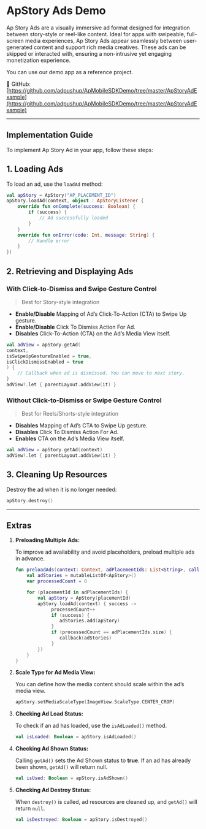 # ApStory Ads Demo

Ap Story Ads are a visually immersive ad format designed for integration between story-style or reel-like content. Ideal for apps with swipeable, full-screen media experiences, Ap Story Ads appear seamlessly between user-generated content and support rich media creatives. These ads can be skipped or interacted with, ensuring a non-intrusive yet engaging monetization experience.

You can use our demo app as a reference project.

📎 GitHub: [https://github.com/adpushup/ApMobileSDKDemo/tree/master/ApStoryAdExample](https://github.com/adpushup/ApMobileSDKDemo/tree/master/ApStoryAdExample)

---

## Implementation Guide

To implement Ap Story Ad in your app, follow these steps:

## 1. Loading Ads

To load an ad, use the `loadAd` method:

```kotlin
val apStory = ApStory("AP_PLACEMENT_ID")
apStory.loadAd(context, object : ApStoryListener {
    override fun onComplete(success: Boolean) {
        if (success) {
            // Ad successfully loaded
        }
    }
    override fun onError(code: Int, message: String) {
        // Handle error
    }
})

```

## 2. Retrieving and Displaying Ads

### With Click-to-Dismiss and Swipe Gesture Control

> Best for Story-style integration
> 
- **Enable/Disable** Mapping of Ad’s Click-To-Action (CTA) to Swipe Up gesture.
- **Enable/Disable** Click To Dismiss Action For Ad.
- **Disables** Click-To-Action (CTA) on the Ad’s Media View itself.

```kotlin
val adView = apStory.getAd(
context, 
isSwipeUpGestureEnabled = true, 
isClickDismissEnabled = true
) {
    // Callback when ad is dismissed. You can move to next story.
}
adView?.let { parentLayout.addView(it) }
```

### Without Click-to-Dismiss or Swipe Gesture Control

> Best for Reels/Shorts-style integration
> 
- **Disables** Mapping of Ad’s CTA to Swipe Up gesture.
- **Disables** Click To Dismiss Action For Ad.
- **Enables** CTA on the Ad’s Media View itself.

```kotlin
val adView = apStory.getAd(context)
adView?.let { parentLayout.addView(it) }
```

## 3. Cleaning Up Resources

Destroy the ad when it is no longer needed:

```kotlin
apStory.destroy()
```

---

## Extras

1. **Preloading Multiple Ads:**
    
    To improve ad availability and avoid placeholders, preload multiple ads in advance.
    
    ```kotlin
    fun preloadAds(context: Context, adPlacementIds: List<String>, callback: (List<ApStory>) -> Unit) {
        val adStories = mutableListOf<ApStory>()
        var processedCount = 0
    
        for (placementId in adPlacementIds) {
            val apStory = ApStory(placementId)
            apStory.loadAd(context) { success ->
                 processedCount++
                 if (success) {
                    adStories.add(apStory)
                 }
                 if (processedCount == adPlacementIds.size) {
                    callback(adStories)
                 }
            })
        }
    }
    ```
    
2. **Scale Type for Ad Media View:**
    
    You can define how the media content should scale within the ad’s media view.
    
    ```kotlin
    apStory.setMediaScaleType(ImageView.ScaleType.CENTER_CROP)
    ```
    
3. **Checking Ad Load Status:**
    
    To check if an ad has loaded, use the `isAdLoaded()` method.
    
    ```kotlin
    val isLoaded: Boolean = apStory.isAdLoaded()
    ```
    
4. **Checking Ad Shown Status:**
    
    Calling `getAd()` sets the Ad Shown status to **true**.
    If an ad has already been shown, `getAd()` will return null.
    
    ```kotlin
    val isUsed: Boolean = apStory.isAdShown()
    ```
    
5. **Checking Ad Destroy Status:**
    
    When `destroy()` is called, ad resources are cleaned up, and `getAd()` will return `null`.
    
    ```kotlin
    val isDestroyed: Boolean = apStory.isDestroyed()
    ```